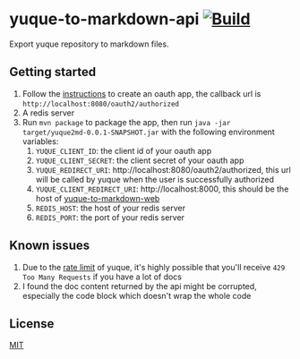 # yuque-to-markdown-api [![Build](https://github.com/Frederick-S/yuque-to-markdown/actions/workflows/build.yml/badge.svg?branch=main)](https://github.com/Frederick-S/yuque-to-markdown/actions/workflows/build.yml)
Export yuque repository to markdown files.

## Getting started
1. Follow the [instructions](https://www.yuque.com/yuque/developer/create-oauth-apps) to create an oauth app, the callback url is `http://localhost:8080/oauth2/authorized`
2. A redis server
3. Run `mvn package` to package the app, then run `java -jar target/yuque2md-0.0.1-SNAPSHOT.jar` with the following environment variables:
    1. `YUQUE_CLIENT_ID`: the client id of your oauth app
    2. `YUQUE_CLIENT_SECRET`: the client secret of your oauth app
    3. `YUQUE_REDIRECT_URI`: http://localhost:8080/oauth2/authorized, this url will be called by yuque when the user is successfully authorized
    4. `YUQUE_CLIENT_REDIRECT_URI`: http://localhost:8000, this should be the host of [yuque-to-markdown-web](https://github.com/Frederick-S/yuque-to-markdown-web)
    5. `REDIS_HOST`: the host of your redis server
    6. `REDIS_PORT`: the port of your redis server

## Known issues
1. Due to the [rate limit](https://www.yuque.com/yuque/developer/api#5b3a1535) of yuque, it's highly possible that you'll receive `429 Too Many Requests` if you have a lot of docs
2. I found the doc content returned by the api might be corrupted, especially the code block which doesn't wrap the whole code

## License
[MIT](LICENSE)
